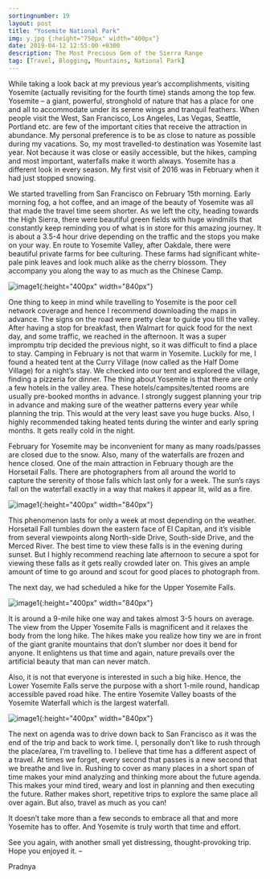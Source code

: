```yaml
---
sortingnumber: 19
layout: post
title: "Yosemite National Park"
img: y.jpg {:height="750px" width="400px"}
date: 2019-04-12 12:55:00 +0300
description: The Most Precious Gem of the Sierra Range
tag: [Travel, Blogging, Mountains, National Park]
---
```


While taking a look back at my previous year’s accomplishments, visiting Yosemite (actually revisiting for the fourth time) stands among the top few. Yosemite – a giant, powerful, stronghold of nature that has a place for one and all to accommodate under its serene wings and tranquil feathers. When people visit the West, San Francisco, Los Angeles, Las Vegas, Seattle, Portland etc. are few of the important cities that receive the attraction in abundance. My personal preference is to be as close to nature as possible during my vacations. So, my most travelled-to destination was Yosemite last year. Not because it was close or easily accessible, but the hikes, camping and most important, waterfalls make it worth always. Yosemite has a different look in every season. My first visit of 2016 was in February when it had just stopped snowing.

We started travelling from San Francisco on February 15th morning. Early morning fog, a hot coffee, and an image of the beauty of Yosemite was all that made the travel time seem shorter. As we left the city, heading towards the High Sierra, there were beautiful green fields with huge windmills that constantly keep reminding you of what is in store for this amazing journey. It is about a 3.5-4 hour drive depending on the traffic and the stops you make on your way. En route to Yosemite Valley, after Oakdale, there were beautiful private farms for bee culturing. These farms had significant white-pale pink leaves and look much alike as the cherry blossom. They accompany you along the way to as much as the Chinese Camp.

![image1]({{site.baseurl}}/assets/img/Yosemite/y1.png){:height="400px" width="840px"}

One thing to keep in mind while travelling to Yosemite is the poor cell network coverage and hence I recommend downloading the maps in advance. The signs on the road were pretty clear to guide you till the valley. After having a stop for breakfast, then Walmart for quick food for the next day, and some traffic, we reached in the afternoon.  It was a super impromptu trip decided the previous night, so it was difficult to find a place to stay. Camping in February is not that warm in Yosemite. Luckily for me, I found a heated tent at the Curry Village (now called as the Half Dome Village) for a night’s stay. We checked into our tent and explored the village, finding a pizzeria for dinner. The thing about Yosemite is that there are only a few hotels in the valley area. These hotels/campsites/tented rooms are usually pre-booked months in advance. I strongly suggest planning your trip in advance and making sure of the weather patterns every year while planning the trip. This would at the very least save you huge bucks. Also, I highly recommended taking heated tents during the winter and early spring months. It gets really cold in the night.

February for Yosemite may be inconvenient for many as many roads/passes are closed due to the snow. Also, many of the waterfalls are frozen and hence closed. One of the main attraction in February though are the Horsetail Falls. There are photographers from all around the world to capture the serenity of those falls which last only for a week. The sun’s rays fall on the waterfall exactly in a way that makes it appear lit, wild as a fire.

![image1]({{site.baseurl}}/assets/img/Yosemite/y2.jpg){:height="400px" width="840px"}

This phenomenon lasts for only a week at most depending on the weather. Horsetail Fall tumbles down the eastern face of El Capitan, and it’s visible from several viewpoints along North-side Drive, South-side Drive, and the Merced River. The best time to view these falls is in the evening during sunset. But I highly recommend reaching late afternoon to secure a spot for viewing these falls as it gets really crowded later on. This gives an ample amount of time to go around and scout for good places to photograph from.

The next day, we had scheduled a hike for the Upper Yosemite Falls.

![image1]({{site.baseurl}}/assets/img/Yosemite/y3.jpg){:height="400px" width="840px"}

It is around a 9-mile hike one way and takes almost 3-5 hours on average. The view from the Upper Yosemite Falls is magnificent and it relaxes the body from the long hike. The hikes make you realize how tiny we are in front of the giant granite mountains that don’t slumber nor does it bend for anyone. It enlightens us that time and again, nature prevails over the artificial beauty that man can never match.

Also, it is not that everyone is interested in such a big hike. Hence, the Lower Yosemite Falls serve the purpose with a short 1-mile round, handicap accessible paved road hike. The entire Yosemite Valley boasts of the Yosemite Waterfall which is the largest waterfall.

![image1]({{site.baseurl}}/assets/img/Yosemite/y4.jpg){:height="400px" width="840px"}

The next on agenda was to drive down back to San Francisco as it was the end of the trip and back to work time. I, personally don’t like to rush through the place/area, I’m travelling to. I believe that time has a different aspect of a travel. At times we forget, every second that passes is a new second that we breathe and live in. Rushing to cover as many places in a short span of time makes your mind analyzing and thinking more about the future agenda. This makes your mind tired, weary and lost in planning and then executing the future. Rather makes short, repetitive trips to explore the same place all over again. But also, travel as much as you can!

It doesn’t take more than a few seconds to embrace all that and more Yosemite has to offer. And Yosemite is truly worth that time and effort.

See you again, with another small yet distressing, thought-provoking trip. Hope you enjoyed it.
–

Pradnya
